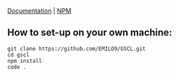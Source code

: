 [Documentation](https://emilo9.github.io/GSCL/) | [NPM]()

## How to set-up on your own machine:
```
git clone https://github.com/EMILO9/GSCL.git
cd gscl
npm install
code .
```
